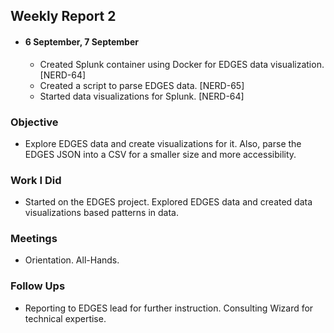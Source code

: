 ## Weekly Report 2

   -  #### 6 September, 7 September
      *  Created Splunk container using Docker for EDGES data visualization. [NERD-64]
      *  Created a script to parse EDGES data. [NERD-65]
      *  Started data visualizations for Splunk. [NERD-64]

   ### Objective
  -  Explore EDGES data and create visualizations for it. Also, parse the EDGES JSON into a CSV for a smaller size and more accessibility. 

   ### Work I Did
  -  Started on the EDGES project. Explored EDGES data and created data visualizations based patterns in data.

   ### Meetings
  -  Orientation. All-Hands. 

   ### Follow Ups
  -  Reporting to EDGES lead for further instruction. Consulting Wizard for technical expertise. 
